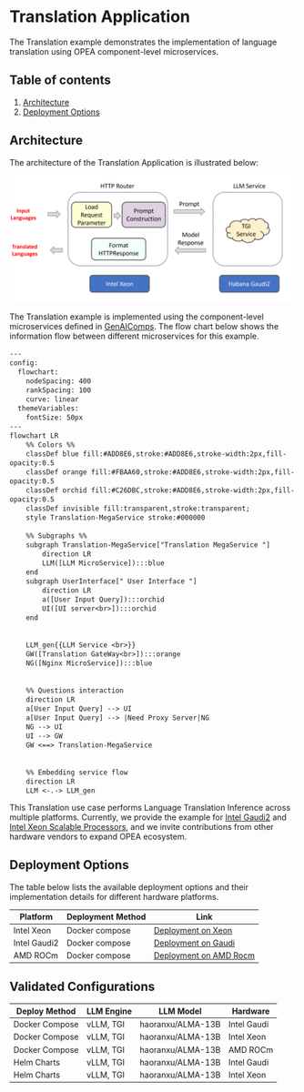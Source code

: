 # Translation Application

The Translation example demonstrates the implementation of language translation using OPEA component-level microservices.

## Table of contents

1. [Architecture](#architecture)
2. [Deployment Options](#deployment-options)

## Architecture

The architecture of the Translation Application is illustrated below:

![architecture](./assets/img/translation_architecture.png)

The Translation example is implemented using the component-level microservices defined in [GenAIComps](https://github.com/opea-project/GenAIComps). The flow chart below shows the information flow between different microservices for this example.

```mermaid
---
config:
  flowchart:
    nodeSpacing: 400
    rankSpacing: 100
    curve: linear
  themeVariables:
    fontSize: 50px
---
flowchart LR
    %% Colors %%
    classDef blue fill:#ADD8E6,stroke:#ADD8E6,stroke-width:2px,fill-opacity:0.5
    classDef orange fill:#FBAA60,stroke:#ADD8E6,stroke-width:2px,fill-opacity:0.5
    classDef orchid fill:#C26DBC,stroke:#ADD8E6,stroke-width:2px,fill-opacity:0.5
    classDef invisible fill:transparent,stroke:transparent;
    style Translation-MegaService stroke:#000000

    %% Subgraphs %%
    subgraph Translation-MegaService["Translation MegaService "]
        direction LR
        LLM([LLM MicroService]):::blue
    end
    subgraph UserInterface[" User Interface "]
        direction LR
        a([User Input Query]):::orchid
        UI([UI server<br>]):::orchid
    end


    LLM_gen{{LLM Service <br>}}
    GW([Translation GateWay<br>]):::orange
    NG([Nginx MicroService]):::blue


    %% Questions interaction
    direction LR
    a[User Input Query] --> UI
    a[User Input Query] --> |Need Proxy Server|NG
    NG --> UI
    UI --> GW
    GW <==> Translation-MegaService


    %% Embedding service flow
    direction LR
    LLM <-.-> LLM_gen

```

This Translation use case performs Language Translation Inference across multiple platforms. Currently, we provide the example for [Intel Gaudi2](https://www.intel.com/content/www/us/en/products/details/processors/ai-accelerators/gaudi-overview.html) and [Intel Xeon Scalable Processors](https://www.intel.com/content/www/us/en/products/details/processors/xeon.html), and we invite contributions from other hardware vendors to expand OPEA ecosystem.

## Deployment Options

The table below lists the available deployment options and their implementation details for different hardware platforms.

| Platform     | Deployment Method | Link                                                              |
| ------------ | ----------------- | ----------------------------------------------------------------- |
| Intel Xeon   | Docker compose    | [Deployment on Xeon](./docker_compose/intel/cpu/xeon/README.md)   |
| Intel Gaudi2 | Docker compose    | [Deployment on Gaudi](./docker_compose/intel/hpu/gaudi/README.md) |
| AMD ROCm     | Docker compose    | [Deployment on AMD Rocm](./docker_compose/amd/gpu/rocm/README.md) |

## Validated Configurations

| **Deploy Method** | **LLM Engine** | **LLM Model**     | **Hardware** |
| ----------------- | -------------- | ----------------- | ------------ |
| Docker Compose    | vLLM, TGI      | haoranxu/ALMA-13B | Intel Gaudi  |
| Docker Compose    | vLLM, TGI      | haoranxu/ALMA-13B | Intel Xeon   |
| Docker Compose    | vLLM, TGI      | haoranxu/ALMA-13B | AMD ROCm     |
| Helm Charts       | vLLM, TGI      | haoranxu/ALMA-13B | Intel Gaudi  |
| Helm Charts       | vLLM, TGI      | haoranxu/ALMA-13B | Intel Xeon   |

